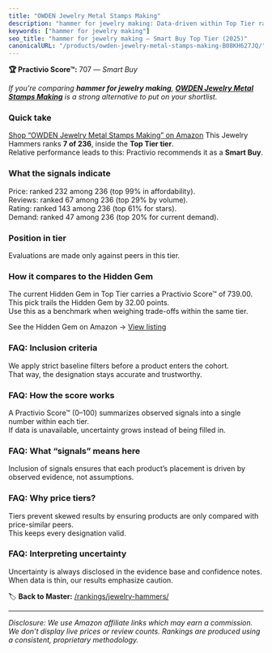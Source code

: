 ```yaml
---
title: "OWDEN Jewelry Metal Stamps Making"
description: "hammer for jewelry making: Data-driven within Top Tier ranking using the Practivio Score™. Positioned by quality, value, demand, findability, momentum."
keywords: ["hammer for jewelry making"]
seo_title: "hammer for jewelry making — Smart Buy Top Tier (2025)"
canonicalURL: "/products/owden-jewelry-metal-stamps-making-B08KH627JQ/"
---
```


**🏆 Practivio Score™:** 707 — _Smart Buy_


*If you're comparing **hammer for jewelry making**, **[OWDEN Jewelry Metal Stamps Making](https://www.amazon.com/dp/B08KH627JQ?tag=practivio-20)** is a strong alternative to put on your shortlist.*
### Quick take
[Shop “OWDEN Jewelry Metal Stamps Making” on Amazon](https://www.amazon.com/dp/B08KH627JQ?tag=practivio-20)
This Jewelry Hammers ranks **7 of 236**, inside the **Top Tier tier**.  
Relative performance leads to this: Practivio recommends it as a **Smart Buy**.

### What the signals indicate
Price: ranked 232 among 236 (top 99% in affordability).  
Reviews: ranked 67 among 236 (top 29% by volume).  
Rating: ranked 143 among 236 (top 61% for stars).  
Demand: ranked 47 among 236 (top 20% for current demand).

### Position in tier
Evaluations are made only against peers in this tier.

### How it compares to the Hidden Gem
The current Hidden Gem in Top Tier carries a Practivio Score™ of 739.00.  
This pick trails the Hidden Gem by 32.00 points.  
Use this as a benchmark when weighing trade-offs within the same tier.  

See the Hidden Gem on Amazon → [View listing](https://www.amazon.com/dp/B082Y7WD59?tag=practivio-20)

### FAQ: Inclusion criteria
We apply strict baseline filters before a product enters the cohort.  
That way, the designation stays accurate and trustworthy.

### FAQ: How the score works
A Practivio Score™ (0–100) summarizes observed signals into a single number within each tier.  
If data is unavailable, uncertainty grows instead of being filled in.

### FAQ: What “signals” means here
Inclusion of signals ensures that each product’s placement is driven by observed evidence, not assumptions.

### FAQ: Why price tiers?
Tiers prevent skewed results by ensuring products are only compared with price-similar peers.  
This keeps every designation valid.

### FAQ: Interpreting uncertainty
Uncertainty is always disclosed in the evidence base and confidence notes.  
When data is thin, our results emphasize caution.


🏷️ **Back to Master:** [/rankings/jewelry-hammers/](/rankings/jewelry-hammers/)

---
_Disclosure: We use Amazon affiliate links which may earn a commission. We don’t display live prices or review counts. Rankings are produced using a consistent, proprietary methodology._
